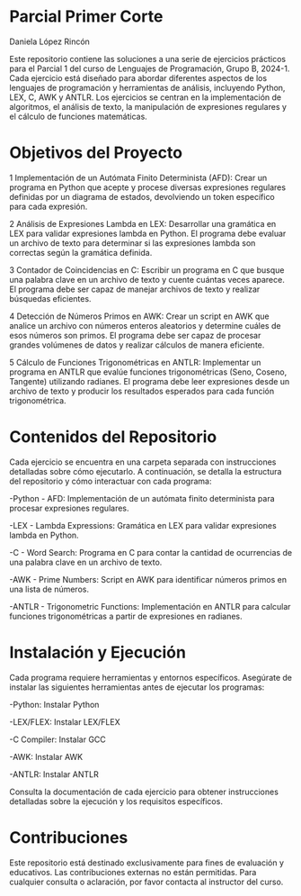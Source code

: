 # Parcial Primer Corte

Daniela López Rincón

Este repositorio contiene las soluciones a una serie de ejercicios prácticos para el Parcial 1 del curso de Lenguajes de Programación, Grupo B, 2024-1. Cada ejercicio está diseñado para abordar diferentes aspectos de los lenguajes de programación y herramientas de análisis, incluyendo Python, LEX, C, AWK y ANTLR. Los ejercicios se centran en la implementación de algoritmos, el análisis de texto, la manipulación de expresiones regulares y el cálculo de funciones matemáticas.

# Objetivos del Proyecto
1 Implementación de un Autómata Finito Determinista (AFD): Crear un programa en Python que acepte y procese diversas expresiones regulares definidas por un diagrama de estados, devolviendo un token específico para cada expresión.

2 Análisis de Expresiones Lambda en LEX: Desarrollar una gramática en LEX para validar expresiones lambda en Python. El programa debe evaluar un archivo de texto para determinar si las expresiones lambda son correctas según la gramática definida.

3 Contador de Coincidencias en C: Escribir un programa en C que busque una palabra clave en un archivo de texto y cuente cuántas veces aparece. El programa debe ser capaz de manejar archivos de texto y realizar búsquedas eficientes.

4 Detección de Números Primos en AWK: Crear un script en AWK que analice un archivo con números enteros aleatorios y determine cuáles de esos números son primos. El programa debe ser capaz de procesar grandes volúmenes de datos y realizar cálculos de manera eficiente.

5 Cálculo de Funciones Trigonométricas en ANTLR: Implementar un programa en ANTLR que evalúe funciones trigonométricas (Seno, Coseno, Tangente) utilizando radianes. El programa debe leer expresiones desde un archivo de texto y producir los resultados esperados para cada función trigonométrica.

# Contenidos del Repositorio
Cada ejercicio se encuentra en una carpeta separada con instrucciones detalladas sobre cómo ejecutarlo. A continuación, se detalla la estructura del repositorio y cómo interactuar con cada programa:

-Python - AFD: Implementación de un autómata finito determinista para procesar expresiones regulares.

-LEX - Lambda Expressions: Gramática en LEX para validar expresiones lambda en Python.

-C - Word Search: Programa en C para contar la cantidad de ocurrencias de una palabra clave en un archivo de texto.

-AWK - Prime Numbers: Script en AWK para identificar números primos en una lista de números.

-ANTLR - Trigonometric Functions: Implementación en ANTLR para calcular funciones trigonométricas a partir de expresiones en radianes.

# Instalación y Ejecución
Cada programa requiere herramientas y entornos específicos. Asegúrate de instalar las siguientes herramientas antes de ejecutar los programas:

-Python: Instalar Python

-LEX/FLEX: Instalar LEX/FLEX

-C Compiler: Instalar GCC

-AWK: Instalar AWK

-ANTLR: Instalar ANTLR

Consulta la documentación de cada ejercicio para obtener instrucciones detalladas sobre la ejecución y los requisitos específicos.

# Contribuciones
Este repositorio está destinado exclusivamente para fines de evaluación y educativos. Las contribuciones externas no están permitidas. Para cualquier consulta o aclaración, por favor contacta al instructor del curso.
